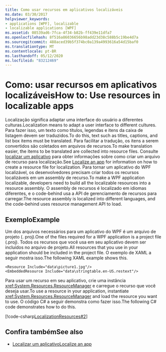 ```yaml
---
title: Como usar recursos em aplicativos localizáveis
ms.date: 03/30/2017
helpviewer_keywords:
- applications [WPF], localizable
- localizable applications [WPF]
ms.assetid: 08539ad6-7fca-4f34-b82b-ff439e11dfa7
ms.openlocfilehash: 8f516a86036656b98add23d38c588b5c19be4d7a
ms.sourcegitcommit: 488aced39b5f374bc0a139a4993616a54d15baf0
ms.translationtype: MT
ms.contentlocale: pt-BR
ms.lasthandoff: 05/12/2020
ms.locfileid: "83212469"
---
```

# <a name="how-to-use-resources-in-localizable-apps"></a><span data-ttu-id="42b26-102">Como: usar recursos em aplicativos localizáveis</span><span class="sxs-lookup"><span data-stu-id="42b26-102">How to: Use resources in localizable apps</span></span>

<span data-ttu-id="42b26-103">Localização significa adaptar uma interface do usuário a diferentes culturas.</span><span class="sxs-lookup"><span data-stu-id="42b26-103">Localization means to adapt a user interface to different cultures.</span></span> <span data-ttu-id="42b26-104">Para fazer isso, um texto como títulos, legendas e itens da caixa de listagem devem ser traduzidos.</span><span class="sxs-lookup"><span data-stu-id="42b26-104">To do this, text such as titles, captions, and list box items must be translated.</span></span> <span data-ttu-id="42b26-105">Para facilitar a tradução, os itens a serem convertidos são coletados em arquivos de recursos.</span><span class="sxs-lookup"><span data-stu-id="42b26-105">To make translation easier, the items to be translated are collected into resource files.</span></span> <span data-ttu-id="42b26-106">Consulte [localizar um aplicativo](how-to-localize-an-application.md) para obter informações sobre como criar um arquivo de recurso para localização.</span><span class="sxs-lookup"><span data-stu-id="42b26-106">See [Localize an app](how-to-localize-an-application.md) for information on how to create a resource file for localization.</span></span> <span data-ttu-id="42b26-107">Para tornar um aplicativo do WPF localizável, os desenvolvedores precisam criar todos os recursos localizáveis em um assembly de recurso.</span><span class="sxs-lookup"><span data-stu-id="42b26-107">To make a WPF application localizable, developers need to build all the localizable resources into a resource assembly.</span></span> <span data-ttu-id="42b26-108">O assembly de recursos é localizado em idiomas diferentes, e o code-behind usa a API de gerenciamento de recursos para carregar.</span><span class="sxs-lookup"><span data-stu-id="42b26-108">The resource assembly is localized into different languages, and the code-behind uses resource management API to load.</span></span>

## <a name="example"></a><span data-ttu-id="42b26-109">Exemplo</span><span class="sxs-lookup"><span data-stu-id="42b26-109">Example</span></span>

<span data-ttu-id="42b26-110">Um dos arquivos necessários para um aplicativo do WPF é um arquivo de projeto (. proj).</span><span class="sxs-lookup"><span data-stu-id="42b26-110">One of the files required for a WPF application is a project file (.proj).</span></span> <span data-ttu-id="42b26-111">Todos os recursos que você usa em seu aplicativo devem ser incluídos no arquivo de projeto.</span><span class="sxs-lookup"><span data-stu-id="42b26-111">All resources that you use in your application should be included in the project file.</span></span> <span data-ttu-id="42b26-112">O exemplo de XAML a seguir mostra isso.</span><span class="sxs-lookup"><span data-stu-id="42b26-112">The following XAML example shows this.</span></span>

```xaml
<Resource Include="data\picture1.jpg"/>  
<EmbeddedResource Include="data\stringtable.en-US.restext"/>
```

<span data-ttu-id="42b26-113">Para usar um recurso em seu aplicativo, crie uma instância <xref:System.Resources.ResourceManager> e carregue o recurso que você deseja usar.</span><span class="sxs-lookup"><span data-stu-id="42b26-113">To use a resource in your application, instantiate <xref:System.Resources.ResourceManager> and load the resource you want to use.</span></span> <span data-ttu-id="42b26-114">O código C# a seguir demonstra como fazer isso.</span><span class="sxs-lookup"><span data-stu-id="42b26-114">The following C# code demonstrates how to do this.</span></span>

[!code-csharp[LocalizationResources#2](~/samples/snippets/csharp/VS_Snippets_Wpf/LocalizationResources/CSharp/page1.xaml.cs#2)]

## <a name="see-also"></a><span data-ttu-id="42b26-115">Confira também</span><span class="sxs-lookup"><span data-stu-id="42b26-115">See also</span></span>

- [<span data-ttu-id="42b26-116">Localizar um aplicativo</span><span class="sxs-lookup"><span data-stu-id="42b26-116">Localize an app</span></span>](how-to-localize-an-application.md)
